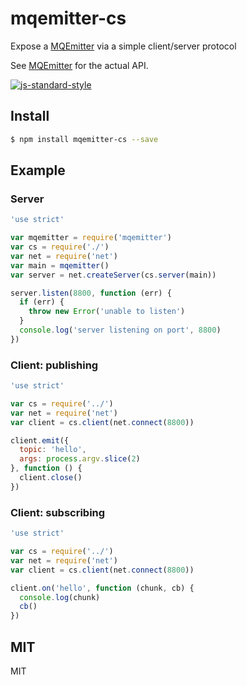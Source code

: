 # mqemitter-cs

Expose a [MQEmitter](http://github.com/mcollina/mqemitter) via a simple client/server protocol

See [MQEmitter](http://github.com/mcollina/mqemitter) for the actual
API.

[![js-standard-style](https://raw.githubusercontent.com/feross/standard/master/badge.svg)](https://github.com/feross/standard)

## Install

```bash
$ npm install mqemitter-cs --save
```

## Example

### Server

```js
'use strict'

var mqemitter = require('mqemitter')
var cs = require('./')
var net = require('net')
var main = mqemitter()
var server = net.createServer(cs.server(main))

server.listen(8800, function (err) {
  if (err) {
    throw new Error('unable to listen')
  }
  console.log('server listening on port', 8800)
})
```

### Client: publishing

```js
'use strict'

var cs = require('../')
var net = require('net')
var client = cs.client(net.connect(8800))

client.emit({
  topic: 'hello',
  args: process.argv.slice(2)
}, function () {
  client.close()
})
```

### Client: subscribing

```js
'use strict'

var cs = require('../')
var net = require('net')
var client = cs.client(net.connect(8800))

client.on('hello', function (chunk, cb) {
  console.log(chunk)
  cb()
})
```

## MIT

MIT
